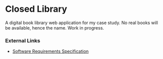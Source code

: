 # Closed Library

A digital book library web application for my case study. No real books will be available, hence the name. Work in progress.

### External Links

* [Software Requirements Specification](https://docs.google.com/document/d/1_wm5c655yeb50E9_qUmYXXQPPT1rFpTIRPdNIKOd3Qg/edit)
